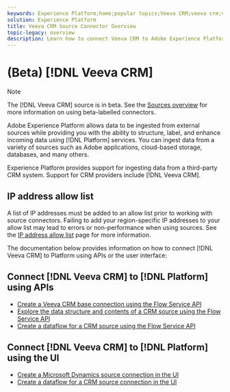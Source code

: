 ```yaml
---
keywords: Experience Platform;home;popular topics;Veeva CRM;veeva crm;veeva;crm
solution: Experience Platform
title: Veeva CRM Source Connector Overview
topic-legacy: overview
description: Learn how to connect Veeva CRM to Adobe Experience Platform using APIs or the user interface.
---
```

# (Beta) [!DNL Veeva CRM]

>[!NOTE]
>
>The [!DNL Veeva CRM] source is in beta. See the [Sources overview](../../home.md#terms-and-conditions) for more information on using beta-labelled connectors.

Adobe Experience Platform allows data to be ingested from external sources while providing you with the ability to structure, label, and enhance incoming data using [!DNL Platform] services. You can ingest data from a variety of sources such as Adobe applications, cloud-based storage, databases, and many others.

Experience Platform provides support for ingesting data from a third-party CRM system. Support for CRM providers include [!DNL Veeva CRM].

## IP address allow list

A list of IP addresses must be added to an allow list prior to working with source connectors. Failing to add your region-specific IP addresses to your allow list may lead to errors or non-performance when using sources. See the [IP address allow list](../../ip-address-allow-list.md) page for more information.

The documentation below provides information on how to connect [!DNL Veeva CRM] to Platform using APIs or the user interface:

## Connect [!DNL Veeva CRM] to [!DNL Platform] using APIs

- [Create a Veeva CRM base connection using the Flow Service API](../../tutorials/api/create/crm/veeva.md)
- [Explore the data structure and contents of a CRM source using the Flow Service API](../../tutorials/api/explore/crm.md)
- [Create a dataflow for a CRM source using the Flow Service API](../../tutorials/api/collect/crm.md)

## Connect [!DNL Veeva CRM] to [!DNL Platform] using the UI

- [Create a Microsoft Dynamics source connection in the UI](../../tutorials/ui/create/crm/veeva.md)
- [Create a dataflow for a CRM source connection in the UI](../../tutorials/ui/dataflow/crm.md)
